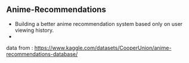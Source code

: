 ## Anime-Recommendations
- Building a better anime recommendation system based only on user viewing history.
- 
data from : https://www.kaggle.com/datasets/CooperUnion/anime-recommendations-database/
